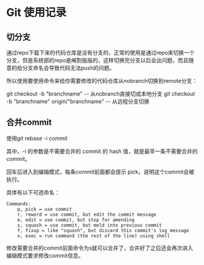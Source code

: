 

# Git 使用记录


## 切分支

通过repo下载下来的代码仓库是没有分支的，正常的使用是通过repo来切换一个分支，但是系统部的repo是阉割版版的，这样切换完分支以后会出问题，而且随意的给分支命名会导致代码无法push的问题。

所以使用要使用命令来给你需要修改的代码仓库从nobranch切换到remote分支：

git checkout -b "branchname"  -- 从nobranch直接切成本地分支
git checkout -b "branchname" origin/"branchname"  -- 从远程分支切换

## 合并commit

使用git rebase -i commit

其中，-i 的参数是不需要合并的 commit 的 hash 值，就是最早一条不需要合并的commit。

回车后进入到编辑模式，每条commit前面都会提示 pick，说明这个commit会被执行。

具体有以下可选命名：

    Commands:
        p, pick = use commit
        r, reword = use commit, but edit the commit message
        e, edit = use commit, but stop for amending
        s, squash = use commit, but meld into previous commit
        f, fixup = like "squash", but discard this commit's log message
        x, exec = run command (the rest of the line) using shell

修改需要合并的commit前面命令为s就可以合并了，合并好了之后还会再次进入编辑模式要求修改commit信息。
